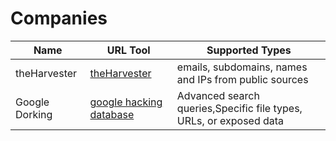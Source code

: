 # Companies

| Name                 | URL Tool                                            | Supported Types                              |
|----------------------|-----------------------------------------------------|----------------------------------------------|
| theHarvester   | [theHarvester](https://github.com/laramies/theHarvester) | emails, subdomains, names and IPs from public sources        |
| Google Dorking | [google hacking database](https://www.exploit-db.com/google-hacking-database)           | Advanced search queries,Specific file types, URLs, or exposed data |
     

